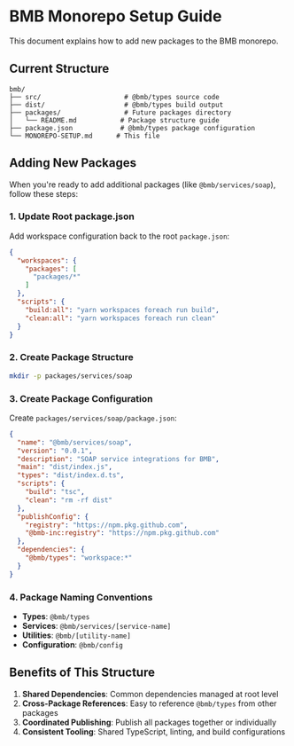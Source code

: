 # BMB Monorepo Setup Guide

This document explains how to add new packages to the BMB monorepo.

## Current Structure

```
bmb/
├── src/                     # @bmb/types source code
├── dist/                    # @bmb/types build output
├── packages/                # Future packages directory
│   └── README.md           # Package structure guide
├── package.json            # @bmb/types package configuration
└── MONOREPO-SETUP.md      # This file
```

## Adding New Packages

When you're ready to add additional packages (like `@bmb/services/soap`), follow these steps:

### 1. Update Root package.json

Add workspace configuration back to the root `package.json`:

```json
{
  "workspaces": {
    "packages": [
      "packages/*"
    ]  
  },
  "scripts": {
    "build:all": "yarn workspaces foreach run build",
    "clean:all": "yarn workspaces foreach run clean"
  }
}
```

### 2. Create Package Structure

```bash
mkdir -p packages/services/soap
```

### 3. Create Package Configuration

Create `packages/services/soap/package.json`:

```json
{
  "name": "@bmb/services/soap",
  "version": "0.0.1",
  "description": "SOAP service integrations for BMB",
  "main": "dist/index.js",
  "types": "dist/index.d.ts",
  "scripts": {
    "build": "tsc",
    "clean": "rm -rf dist"
  },
  "publishConfig": {
    "registry": "https://npm.pkg.github.com",
    "@bmb-inc:registry": "https://npm.pkg.github.com"
  },
  "dependencies": {
    "@bmb/types": "workspace:*"
  }
}
```

### 4. Package Naming Conventions

- **Types**: `@bmb/types`
- **Services**: `@bmb/services/[service-name]`  
- **Utilities**: `@bmb/[utility-name]`
- **Configuration**: `@bmb/config`

## Benefits of This Structure

1. **Shared Dependencies**: Common dependencies managed at root level
2. **Cross-Package References**: Easy to reference `@bmb/types` from other packages
3. **Coordinated Publishing**: Publish all packages together or individually
4. **Consistent Tooling**: Shared TypeScript, linting, and build configurations 